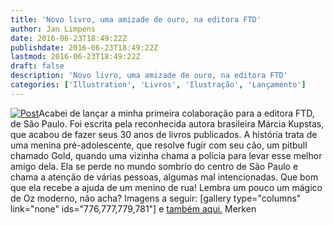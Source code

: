 ```yaml
---
title: 'Novo livro, uma amizade de ouro, na editora FTD'
author: Jan Limpens
date: 2016-06-23T18:49:22Z
publishdate: 2016-06-23T18:49:22Z
lastmod: 2016-06-23T18:49:22Z
draft: false
description: 'Novo livro, uma amizade de ouro, na editora FTD'
categories: ['Illustration', 'Livros', 'Ilustração', 'Lançamento']
---
```


[![Post](//limpens.com/wp-content/uploads/Post-273x400.jpg)](https://limpens.com/wp-content/uploads/Post.jpg)Acabei de lançar a minha primeira colaboração para a editora FTD, de São Paulo. Foi escrita pela reconhecida autora brasileira Márcia Kupstas, que acabou de fazer seus 30 anos de livros publicados. A história trata de uma menina pré-adolescente, que resolve fugir com seu cão, um pitbull chamado Gold, quando uma vizinha chama a polícia para levar esse melhor amigo dela. Ela se perde no mundo sombrio do centro de São Paulo e chama a atenção de várias pessoas, algumas mal intencionadas. Que bom que ela recebe a ajuda de um menino de rua! Lembra um pouco um mágico de Oz moderno, não acha? Imagens a seguir: [gallery type="columns" link="none" ids="776,777,779,781"] e [também aqui.](https://limpens.com/portfolio/uma-amizade-de-ouro-ftd/) Merken

